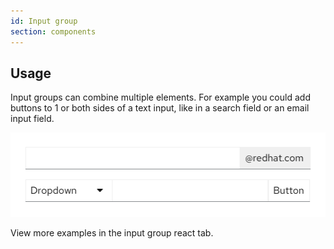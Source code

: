 ```yaml
---
id: Input group
section: components
---
```


## Usage

Input groups can combine multiple elements. For example you could add buttons to 1 or both sides of a text input, like in a search field or an email input field. 

<img src="./img/input-group.png" alt="Example of input groups" width="506"/>

View more examples in the input group react tab.
